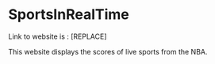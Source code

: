 # SportsInRealTime
Link to website is : [REPLACE]

This website displays the scores of live sports from the NBA.